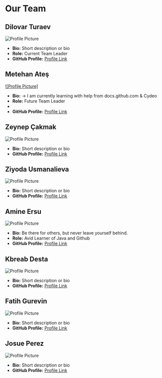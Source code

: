 # Our Team

## Dilovar Turaev

![Profile Picture](profile-picture-url) 

- **Bio:** Short description or bio
- **Role:** Current Team Leader
- **GitHub Profile:** [Profile Link](link-to-github-profile)

## Metehan Ateş

[![Profile Picture]](https://imgv3.fotor.com/images/blog-richtext-image/10-profile-picture-ideas-to-make-you-stand-out.jpg)
- **Bio:** -> I am currently learning with help from docs.github.com & Cydeo
- **Role:** Future Team Leader
- 
- **GitHub Profile:** [Profile Link](https://github.com/4745Mthn)

## Zeynep Çakmak

![Profile Picture](profile-picture-url)

- **Bio:** Short description or bio
- **GitHub Profile:** [Profile Link](link-to-github-profile)

## Ziyoda Usmanalieva

![Profile Picture](profile-picture-url)

- **Bio:** Short description or bio
- **GitHub Profile:** [Profile Link](link-to-github-profile)

## Amine Ersu

![Profile Picture](https://avatars.githubusercontent.com/u/160289484?v=4)

- **Bio:** Be there for others, but never leave yourself behind.
- **Role:** Avid Learner of Java and Github
- **GitHub Profile:** [Profile Link](https://github.com/ersuamine)

## Kbreab Desta

![Profile Picture](profile-picture-url)

- **Bio:** Short description or bio
- **GitHub Profile:** [Profile Link](link-to-github-profile)

## Fatih Gurevin

![Profile Picture](profile-picture-url)

- **Bio:** Short description or bio
- **GitHub Profile:** [Profile Link](link-to-github-profile)

## Josue Perez

![Profile Picture](profile-picture-url)

- **Bio:** Short description or bio
- **GitHub Profile:** [Profile Link](link-to-github-profile)

